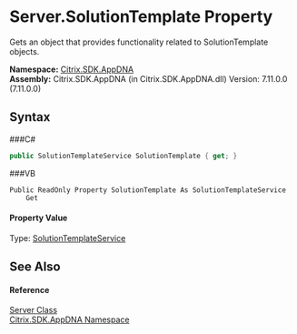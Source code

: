 # Server.SolutionTemplate Property 
 

Gets an object that provides functionality related to SolutionTemplate objects.

**Namespace:**&nbsp;<a href="N_Citrix_SDK_AppDNA">Citrix.SDK.AppDNA</a><br />**Assembly:**&nbsp;Citrix.SDK.AppDNA (in Citrix.SDK.AppDNA.dll) Version: 7.11.0.0 (7.11.0.0)

## Syntax

###C#
```csharp
public SolutionTemplateService SolutionTemplate { get; }
```

###VB
```vbnet
Public ReadOnly Property SolutionTemplate As SolutionTemplateService
	Get
```


#### Property Value
Type: <a href="T_Citrix_SDK_AppDNA_SolutionTemplateService">SolutionTemplateService</a>

## See Also


#### Reference
<a href="T_Citrix_SDK_AppDNA_Server">Server Class</a><br /><a href="N_Citrix_SDK_AppDNA">Citrix.SDK.AppDNA Namespace</a><br />